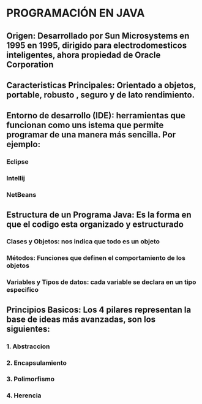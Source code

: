 # PROGRAMACIÓN EN JAVA
## Origen: Desarrollado por Sun Microsystems en 1995 en 1995, dirigido para electrodomesticos inteligentes, ahora propiedad de Oracle Corporation 
## Caracteristicas Principales: Orientado a objetos, portable, robusto , seguro y de lato rendimiento.
## Entorno de desarrollo (IDE): herramientas que funcionan como uns istema que permite programar de una manera más sencilla. Por ejemplo:
### Eclipse
### Intellij
### NetBeans
## Estructura de un Programa Java: Es la forma en que el codigo esta organizado y estructurado
### Clases y Objetos: nos indica que todo es un objeto
### Métodos: Funciones que definen el comportamiento de los objetos
### Variables y Tipos de datos: cada variable se declara en un tipo especifico 
## Principios Basicos: Los 4 pilares representan la base de ideas más avanzadas, son los siguientes: 
### 1. Abstraccion
### 2. Encapsulamiento
### 3. Polimorfismo
### 4. Herencia
